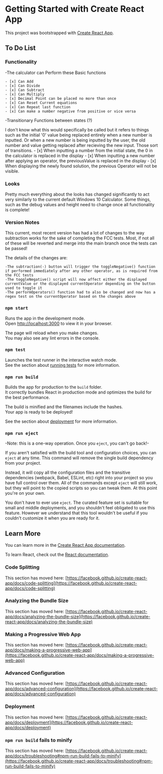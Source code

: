 # Getting Started with Create React App

This project was bootstrapped with [Create React App](https://github.com/facebook/create-react-app).
## To Do List
### Functionality
-The calculator can Perform these Basic functions

    - [x] Can Add
    - [x] Can Divide
    - [x] Can Subtract
    - [x] Can Multiply
    - [x] Decimal Point can be placed no more than once
    - [x] Can Reset Current equations
    - [x] Can Repeat last function
    - [x] Can make a number negative from positive or vice versa


-Transitionary Functions between states (?)

I don't know what this would specifically be called but it refers to things such as the initial '0' value being replaced entirely when a new number is inputted.
Or when a new number is being inputted by the user, the old number and value getting replaced after recieving the new input. Those sort of transitions.
    - [x] When inputting a number from the initial state, the 0 in the calculator is replaced in the display
    - [x] When inputting a new number after applying an operator, the previousValue is replaced in the display
    - [x] When displaying the newly found solution, the previous Operator will not be visible.


### Looks
Pretty much everything about the looks has changed significantly to act very similarly to the current default Windows 10 Calculator. 
Some things, such as the debug values and height need to change once all functionality is complete!

### Version Notes
This current, most recent version has had a lot of changes to the way subtraction works for the sake of completing the FCC tests. Most, if not all of these will be reverted
and merge into the main branch once the tests can be passed! 

The details of the changes are: 

    -The subtraction(-) button will trigger the toggleNegative() function if performed immediately after any other operator, as is required from the FCC tests
    -The toggleNegative() script will now affect either the displayed currentValue or the displayed currentOperator depending on the button used to toggle it
    -The performOperators() function had to also be changed and now has a regex test on the currentOperator based on the changes above

### `npm start`

Runs the app in the development mode.\
Open [http://localhost:3000](http://localhost:3000) to view it in your browser.

The page will reload when you make changes.\
You may also see any lint errors in the console.

### `npm test`

Launches the test runner in the interactive watch mode.\
See the section about [running tests](https://facebook.github.io/create-react-app/docs/running-tests) for more information.

### `npm run build`

Builds the app for production to the `build` folder.\
It correctly bundles React in production mode and optimizes the build for the best performance.

The build is minified and the filenames include the hashes.\
Your app is ready to be deployed!

See the section about [deployment](https://facebook.github.io/create-react-app/docs/deployment) for more information.

### `npm run eject`

-Note: this is a one-way operation. Once you `eject`, you can't go back!-

If you aren't satisfied with the build tool and configuration choices, you can `eject` at any time. This command will remove the single build dependency from your project.

Instead, it will copy all the configuration files and the transitive dependencies (webpack, Babel, ESLint, etc) right into your project so you have full control over them. All of the commands except `eject` will still work, but they will point to the copied scripts so you can tweak them. At this point you're on your own.

You don't have to ever use `eject`. The curated feature set is suitable for small and middle deployments, and you shouldn't feel obligated to use this feature. However we understand that this tool wouldn't be useful if you couldn't customize it when you are ready for it.

## Learn More

You can learn more in the [Create React App documentation](https://facebook.github.io/create-react-app/docs/getting-started).

To learn React, check out the [React documentation](https://reactjs.org/).

### Code Splitting

This section has moved here: [https://facebook.github.io/create-react-app/docs/code-splitting](https://facebook.github.io/create-react-app/docs/code-splitting)

### Analyzing the Bundle Size

This section has moved here: [https://facebook.github.io/create-react-app/docs/analyzing-the-bundle-size](https://facebook.github.io/create-react-app/docs/analyzing-the-bundle-size)

### Making a Progressive Web App

This section has moved here: [https://facebook.github.io/create-react-app/docs/making-a-progressive-web-app](https://facebook.github.io/create-react-app/docs/making-a-progressive-web-app)

### Advanced Configuration

This section has moved here: [https://facebook.github.io/create-react-app/docs/advanced-configuration](https://facebook.github.io/create-react-app/docs/advanced-configuration)

### Deployment

This section has moved here: [https://facebook.github.io/create-react-app/docs/deployment](https://facebook.github.io/create-react-app/docs/deployment)

### `npm run build` fails to minify

This section has moved here: [https://facebook.github.io/create-react-app/docs/troubleshooting#npm-run-build-fails-to-minify](https://facebook.github.io/create-react-app/docs/troubleshooting#npm-run-build-fails-to-minify)
